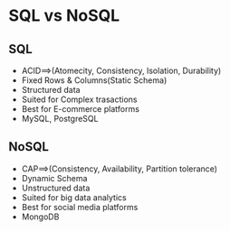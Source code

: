 # SQL vs NoSQL

SQL
-
- ACID==>(Atomecity, Consistency, Isolation, Durability)
- Fixed Rows & Columns(Static Schema)
- Structured data
- Suited for Complex trasactions
- Best for E-commerce platforms
- MySQL, PostgreSQL

NoSQL
-
- CAP==>(Consistency, Availability, Partition tolerance)
- Dynamic Schema
- Unstructured data
- Suited for big data analytics
- Best for social media platforms
- MongoDB